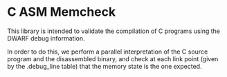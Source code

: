 # C ASM Memcheck

This library is intended to validate the compilation of C programs using the
DWARF debug information.

In order to do this, we perform a parallel interpretation of the C source
program and the disassembled binary, and check at each link point (given by the
.debug_line table) that the memory state is the one expected.
